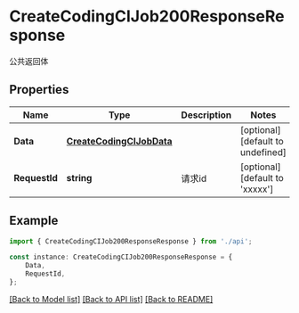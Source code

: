 # CreateCodingCIJob200ResponseResponse

公共返回体

## Properties

Name | Type | Description | Notes
------------ | ------------- | ------------- | -------------
**Data** | [**CreateCodingCIJobData**](CreateCodingCIJobData.md) |  | [optional] [default to undefined]
**RequestId** | **string** | 请求id | [optional] [default to 'xxxxx']

## Example

```typescript
import { CreateCodingCIJob200ResponseResponse } from './api';

const instance: CreateCodingCIJob200ResponseResponse = {
    Data,
    RequestId,
};
```

[[Back to Model list]](../README.md#documentation-for-models) [[Back to API list]](../README.md#documentation-for-api-endpoints) [[Back to README]](../README.md)
